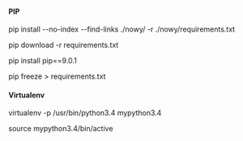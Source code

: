 #### PIP
pip install --no-index --find-links ./nowy/ -r ./nowy/requirements.txt

pip download -r requirements.txt

pip install pip==9.0.1

pip freeze > requirements.txt

#### Virtualenv
virtualenv -p /usr/bin/python3.4 mypython3.4

source mypython3.4/bin/active
